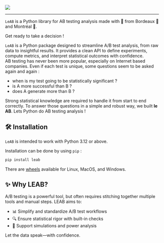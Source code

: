 ![](https://raw.githubusercontent.com/tlentali/leab/master/docs/_static/logo.svg)

---

`LeAB` is a Python library for AB testing analysis made with 💙 from Bordeaux 🍷 and Montréal 🍁.

Get ready to take a decision !

`LeAB` is a Python package designed to streamline A/B test analysis, from raw data to insightful results. It provides a clean API to define experiments, compute metrics, and interpret statistical outcomes with confidence.  
AB testing has never been more popular, especially on Internet based companies.
Even if each test is unique, some questions seem to be asked again and again :

- when is my test going to be statistically significant ?
- is A more successful than B ?
- does A generate more than B ?

Strong statistical knowledge are required to handle it from start to end correctly.
To answer those questions in a simple and robust way, we built **le AB**.
Lets Python do AB testing analysis !

## 🛠 Installation

`LeAB` is intended to work with Python 3.12 or above.

Installation can be done by using `pip` :

```bash
pip install leab
```

There are [wheels](https://pypi.org/project/leab/#files) available for Linux, MacOS, and Windows.

## ✨ Why LEAB?

A/B testing is a powerful tool, but often requires stitching together multiple tools and manual steps. LEAB aims to:

- 📊 Simplify and standardize A/B test workflows
- 🔍 Ensure statistical rigor with built-in checks
- 🧪 Support simulations and power analysis


Let the data speak—with confidence.
